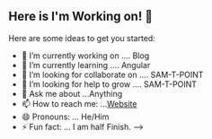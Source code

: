 ## Here is I'm Working on! 👋



Here are some ideas to get you started:

- 🔭 I’m currently working on .... Blog
- 🌱 I’m currently learning .... Angular
- 👯 I’m looking for collaborate on .... SAM-T-POINT
- 🤔 I’m looking for help to grow .... SAM-T-POINT
- 💬 Ask me about ...Anything
- 📫 How to reach me: ...[Website](https://www.samtpoint.in)
- 😄 Pronouns: ... He/Him
- ⚡ Fun fact: ... I am half Finish.
-->
